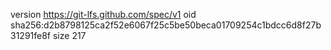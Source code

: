 version https://git-lfs.github.com/spec/v1
oid sha256:d2b8798125ca2f52e6067f25c5be50beca01709254c1bdcc6d8f27b31291fe8f
size 217
